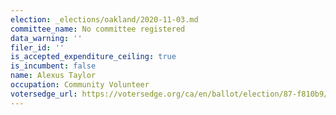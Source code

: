 ```yaml
---
election: _elections/oakland/2020-11-03.md
committee_name: No committee registered
data_warning: ''
filer_id: ''
is_accepted_expenditure_ceiling: true
is_incumbent: false
name: Alexus Taylor
occupation: Community Volunteer
votersedge_url: https://votersedge.org/ca/en/ballot/election/87-f810b9/address/null/zip/94611/contests/contest/21267/candidate/151395?cty=ca%2falm
---
```

